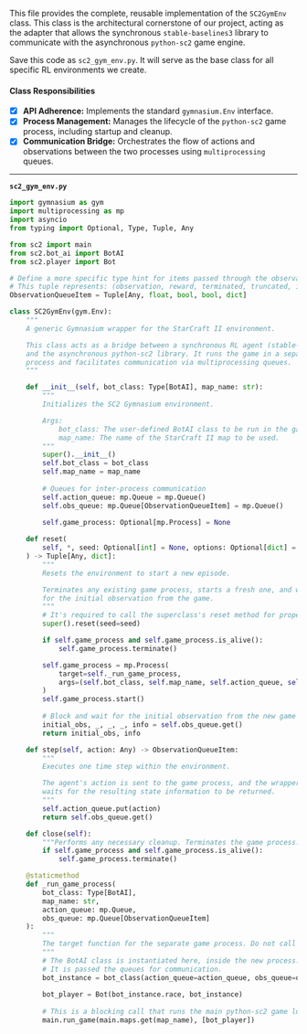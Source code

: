 This file provides the complete, reusable implementation of the `SC2GymEnv` class. This class is the architectural cornerstone of our project, acting as the adapter that allows the synchronous `stable-baselines3` library to communicate with the asynchronous `python-sc2` game engine.

Save this code as `sc2_gym_env.py`. It will serve as the base class for all specific RL environments we create.

#### **Class Responsibilities**

*   [x] **API Adherence:** Implements the standard `gymnasium.Env` interface.
*   [x] **Process Management:** Manages the lifecycle of the `python-sc2` game process, including startup and cleanup.
*   [x] **Communication Bridge:** Orchestrates the flow of actions and observations between the two processes using `multiprocessing` queues.

---
**`sc2_gym_env.py`**
```python
import gymnasium as gym
import multiprocessing as mp
import asyncio
from typing import Optional, Type, Tuple, Any

from sc2 import main
from sc2.bot_ai import BotAI
from sc2.player import Bot

# Define a more specific type hint for items passed through the observation queue.
# This tuple represents: (observation, reward, terminated, truncated, info)
ObservationQueueItem = Tuple[Any, float, bool, bool, dict]

class SC2GymEnv(gym.Env):
    """
    A generic Gymnasium wrapper for the StarCraft II environment.

    This class acts as a bridge between a synchronous RL agent (stable-baselines3)
    and the asynchronous python-sc2 library. It runs the game in a separate
    process and facilitates communication via multiprocessing queues.
    """

    def __init__(self, bot_class: Type[BotAI], map_name: str):
        """
        Initializes the SC2 Gymnasium environment.

        Args:
            bot_class: The user-defined BotAI class to be run in the game process.
            map_name: The name of the StarCraft II map to be used.
        """
        super().__init__()
        self.bot_class = bot_class
        self.map_name = map_name
        
        # Queues for inter-process communication
        self.action_queue: mp.Queue = mp.Queue()
        self.obs_queue: mp.Queue[ObservationQueueItem] = mp.Queue()
        
        self.game_process: Optional[mp.Process] = None

    def reset(
        self, *, seed: Optional[int] = None, options: Optional[dict] = None
    ) -> Tuple[Any, dict]:
        """
        Resets the environment to start a new episode.

        Terminates any existing game process, starts a fresh one, and waits
        for the initial observation from the game.
        """
        # It's required to call the superclass's reset method for proper seeding
        super().reset(seed=seed)

        if self.game_process and self.game_process.is_alive():
            self.game_process.terminate()

        self.game_process = mp.Process(
            target=self._run_game_process,
            args=(self.bot_class, self.map_name, self.action_queue, self.obs_queue)
        )
        self.game_process.start()
        
        # Block and wait for the initial observation from the new game process
        initial_obs, _, _, _, info = self.obs_queue.get()
        return initial_obs, info

    def step(self, action: Any) -> ObservationQueueItem:
        """
        Executes one time step within the environment.

        The agent's action is sent to the game process, and the wrapper
        waits for the resulting state information to be returned.
        """
        self.action_queue.put(action)
        return self.obs_queue.get()

    def close(self):
        """Performs any necessary cleanup. Terminates the game process."""
        if self.game_process and self.game_process.is_alive():
            self.game_process.terminate()

    @staticmethod
    def _run_game_process(
        bot_class: Type[BotAI],
        map_name: str,
        action_queue: mp.Queue,
        obs_queue: mp.Queue[ObservationQueueItem]
    ):
        """
        The target function for the separate game process. Do not call directly.
        """
        # The BotAI class is instantiated here, inside the new process.
        # It is passed the queues for communication.
        bot_instance = bot_class(action_queue=action_queue, obs_queue=obs_queue)
        
        bot_player = Bot(bot_instance.race, bot_instance)
        
        # This is a blocking call that runs the main python-sc2 game loop.
        main.run_game(main.maps.get(map_name), [bot_player])

```